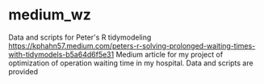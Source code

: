 # medium_wz
Data and scripts for Peter's R tidymodeling 
https://kphahn57.medium.com/peters-r-solving-prolonged-waiting-times-with-tidymodels-b5a64d6f5e31
Medium article for my project of optimization of operation waiting time in my hospital.
Data and scripts are provided

